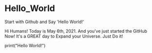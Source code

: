 # Hello_World
Start with Github and Say 'Hello World!'

Hi Humans!
Today is May 6th, 2021. And you've just started the GitHub Now!
It's a GREAT day to Expand your Universe.
Just Do it!

print("Hello World!")
